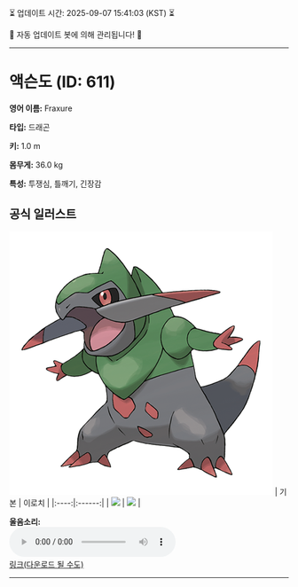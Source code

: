
⏳ 업데이트 시간: 2025-09-07 15:41:03 (KST) ⏳

🤖 자동 업데이트 봇에 의해 관리됩니다! 🤖

---

# 액슨도 (ID: 611)
**영어 이름:** Fraxure

**타입:** 드래곤

**키:** 1.0 m

**몸무게:** 36.0 kg

**특성:** 투쟁심, 틀깨기, 긴장감

## 공식 일러스트
![](https://raw.githubusercontent.com/PokeAPI/sprites/master/sprites/pokemon/other/official-artwork/611.png)
| 기본 | 이로치 |
|:----:|:------:|
| <img src="http://play.pokemonshowdown.com/sprites/ani/fraxure.gif" width="200"> | <img src="http://play.pokemonshowdown.com/sprites/ani-shiny/fraxure.gif" width="200"> |

**울음소리:**<br><audio controls src="https://raw.githubusercontent.com/PokeAPI/cries/main/cries/pokemon/latest/611.ogg"></audio><br> [링크(다운로드 될 수도)](https://raw.githubusercontent.com/PokeAPI/cries/main/cries/pokemon/latest/611.ogg)


---
